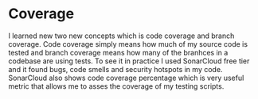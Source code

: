 # Coverage

I learned new two new concepts which is code coverage and branch coverage. Code coverage simply means how much of my source code is tested and branch coverage means how many of the branhces in a codebase are using tests. To see it in practice I used SonarCloud free tier and it found bugs, code smells and security hotspots in my code.  SonarCloud also shows code coverage percentage which is very useful metric that allows me to asses the coverage of my testing scripts.